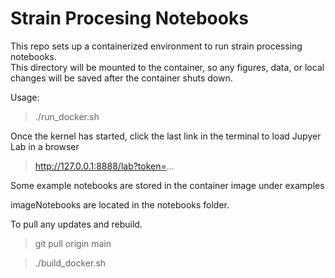 # Strain Procesing Notebooks
This repo sets up a containerized environment to run strain processing notebooks.  
This directory will be mounted to the container, so any figures, data, or local changes will be saved after the container shuts down.

Usage:
> ./run_docker.sh

Once the kernel has started, click the last link in the terminal to load Jupyer Lab in a browser
>  http://127.0.0.1:8888/lab?token=...

Some example notebooks are stored in the container image under examples

imageNotebooks are located in the notebooks folder.

To pull any updates and rebuild.
> git pull origin main

> ./build_docker.sh